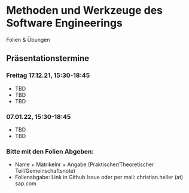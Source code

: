# Methoden und Werkzeuge des Software Engineerings
Folien & Übungen

## Präsentationstermine

### Freitag 17.12.21, 15:30-18:45
* TBD
* TBD
* TBD

### 07.01.22, 15:30-18:45
* TBD
* TBD

### Bitte mit den Folien Abgeben:
* Name + Matrikelnr + Angabe (Praktischer/Theoretischer Teil/Gemeinschaftsnote)
* Folienabgabe: Link in Github Issue oder per mail: christian.heller (at) sap.com
